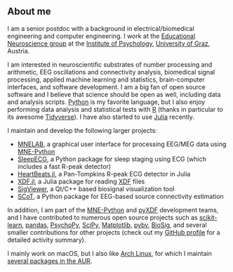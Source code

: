 ## About me
I am a senior postdoc with a background in electrical/biomedical engineering and computer engineering. I work at the [Educational Neuroscience group](https://psychologie.uni-graz.at/en/educational-neuroscience/) at the [Institute of Psychology](https://psychologie.uni-graz.at/en/), [University of Graz](https://www.uni-graz.at/en/), Austria.

I am interested in neuroscientific substrates of number processing and arithmetic, EEG oscillations and connectivity analysis, biomedical signal processing, applied machine learning and statistics, brain-computer interfaces, and software development. I am a big fan of open source software and I believe that science should be open as well, including data and analysis scripts. [Python](https://www.python.org/) is my favorite language, but I also enjoy performing data analysis and statistical tests with [R](https://www.r-project.org/) (thanks in particular to its awesome [Tidyverse](https://www.tidyverse.org/)). I have also started to use [Julia](https://julialang.org/) recently.

I maintain and develop the following larger projects:
- [MNELAB](https://github.com/cbrnr/mnelab), a graphical user interface for processing EEG/MEG data using [MNE-Python](https://mne.tools)
- [SleepECG](https://github.com/cbrnr/sleepecg), a Python package for sleep staging using ECG (which includes a fast R-peak detector)
- [HeartBeats.jl](https://github.com/cbrnr/HeartBeats.jl), a Pan-Tompkins R-peak ECG detector in Julia
- [XDF.jl](https://github.com/cbrnr/XDF.jl), a Julia package for reading [XDF](https://github.com/sccn/xdf/wiki/Specifications) files
- [SigViewer](https://github.com/cbrnr/sigviewer), a Qt/C++ based biosignal visualization tool
- [SCoT](https://github.com/scot-dev/scot), a Python package for EEG-based source connectivity estimation

In addition, I am part of the [MNE-Python](https://mne.tools) and [pyXDF](https://github.com/xdf-modules/xdf-Python) development teams, and I have contributed to numerous open source projects such as [scikit-learn](http://scikit-learn.org/stable/), [pandas](https://pandas.pydata.org/), [PsychoPy](http://www.psychopy.org/), [SciPy](https://www.scipy.org/), [Matplotlib](https://matplotlib.org/), [pybv](https://github.com/bids-standard/pybv), [BioSig](http://biosig.sourceforge.net/), and several smaller contributions for other projects (check out my [GitHub profile](https://github.com/cbrnr) for a detailed activity summary).

I mainly work on macOS, but I also like [Arch Linux](https://archlinux.org/), for which I maintain [several packages in the AUR](https://aur.archlinux.org/packages?SeB=m&K=cbrnr).
